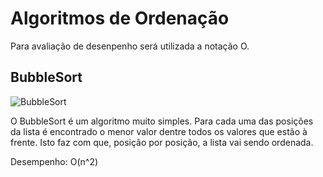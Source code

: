 # Algoritmos de Ordenação

Para avaliação de desenpenho será utilizada a notação O. 

## BubbleSort
![BubbleSort](https://upload.wikimedia.org/wikipedia/commons/3/37/Bubble_sort_animation.gif)

O BubbleSort é um algoritmo muito simples. Para cada uma das posições da lista é encontrado o menor valor dentre todos os valores que estão à frente. Isto faz com que, posição por posição, a lista vai sendo ordenada.

Desempenho: O(n^2)